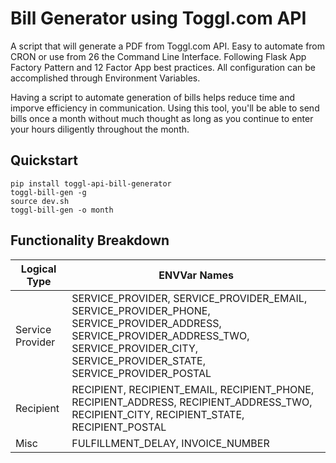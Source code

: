# Bill Generator using Toggl.com API

A script that will generate a PDF from Toggl.com API. Easy to automate from CRON or use from
26 the Command Line Interface. Following Flask App Factory Pattern and 12 Factor App best practices. All configuration
can be accomplished through Environment Variables.

Having a script to automate generation of bills helps reduce time and imporve
efficiency in communication. Using this tool, you'll be able to send bills once
a month without much thought as long as you continue to enter your hours
diligently throughout the month.

## Quickstart

```
pip install toggl-api-bill-generator
toggl-bill-gen -g
source dev.sh
toggl-bill-gen -o month
```

## Functionality Breakdown

| Logical Type | ENVVar Names|
| --- | --- |
| Service Provider| SERVICE_PROVIDER, SERVICE_PROVIDER_EMAIL, SERVICE_PROVIDER_PHONE, SERVICE_PROVIDER_ADDRESS, SERVICE_PROVIDER_ADDRESS_TWO, SERVICE_PROVIDER_CITY, SERVICE_PROVIDER_STATE, SERVICE_PROVIDER_POSTAL|
| Recipient| RECIPIENT, RECIPIENT_EMAIL, RECIPIENT_PHONE, RECIPIENT_ADDRESS, RECIPIENT_ADDRESS_TWO, RECIPIENT_CITY, RECIPIENT_STATE, RECIPIENT_POSTAL|
| Misc| FULFILLMENT_DELAY, INVOICE_NUMBER |
